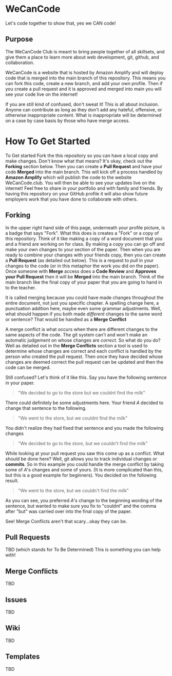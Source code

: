 # WeCanCode
Let's code together to show that, yes we CAN code!

## Purpose
The WeCanCode Club is meant to bring people together of all skillsets, and give them a place to learn more about web development, git, github, and collaboration.

WeCanCode is a website that is hosted by Amazon Amplify and will deploy code that is merged into the main branch of this repository. This means you can fork this code, create a new branch, and add your own profile. Then if you create a pull request and it is approved and merged into main you will see your code live on the internet!

If you are still kind of confused, don't sweat it! This is all about inclusion. Anyone can contribute as long as they don't add any hateful, offensive, or otherwise inappropriate content. What is inappropriate will be determined on a case by case basis by those who have merge access.

# How To Get Started
To Get started Fork the this repository so you can have a local copy and make changes. Don't know what that means? It's okay, check out the **Forking** section below. Then you can create a **Pull Request** and have your code **Merged** into the main branch. This will kick off a process handled by **Amazon Amplify** which will publish the code to the website WeCanCode.club. You will then be able to see your updates live on the internet! Feel free to share in your portfolio and with family and friends. By having this repository on your GitHub profile it will also show future employers work that you have done to collaborate with others. 

## Forking
In the upper right hand side of this page, underneath your profile picture, is a badge that says "Fork". What this does is creates a "Fork" or a copy of this repository. Think of it like making a copy of a word document that you and a friend are working on for class. By making a copy you can go off and make your own changes to your section of the paper. Then when you are ready to combine your changes with your friends copy, then you can create a **Pull Request** (as detailed out below). This is a request to *pull* in your changes to the code (or in this metaphor the work you did on the paper). Once someone with **Merge** access does a **Code Review** and **Approves your Pull Request** then it will be **Merged** into the main branch. Think of the main branch like the final copy of your paper that you are going to hand in to the teacher.

It is called merging because you could have made changes throughout the entire document, not just you specific chapter. A spelling change here, a punctuation addition here, maybe even some grammar adjustments. Well, what should happen if you both made *different* changes to the same word or sentence? That would be handled as a **Merge Conflict**

A merge conflict is what occurs when there are different changes to the same aspects of the code. The git system can't and won't make an automatic judgement on whose changes are *correct*. So what do you do? Well as detailed out in the **Merge Conflicts** section a tool is used to determine whose changes are correct and each conflict is handled by the person who created the pull request. Then once they have decided whose changes are deemed correct the pull request can be updated and then the code can be merged.

Still confused? Let's think of it like this. Say you have the following sentence in your paper.

>"We decided to go to the store but we couldnt find the milk"

There could definitely be some adjustments here. Your friend *A* decided to change that sentence to the following.

>"We went to the store, but we couldnt find the milk"

You didn't realize they had fixed that sentence and you made the following changes

>"We decided to go to the store, but we couldn't find the milk"

While looking at your pull request you saw this come up as a conflict. What should be done here? Well, git allows you to track individual changes or **commits**. So in this example you could handle the merge conflict by taking some of *A*'s changes and some of yours. (It is more complicated than this, but this is a good example for beginners). You decided on the following result.

>"We went to the store, but we couldn't find the milk"

As you can see, you preferred *A*'s change to the beginning wording of the sentence, but wanted to make sure you fix to "couldnt" and the comma after "but" was carried over into the final copy of the paper.

See! Merge Conflicts aren't that scary...okay they can be.


## Pull Requests
TBD (which stands for To Be Determined) This is something you can help with!

## Merge Conflicts
TBD

## Issues
TBD

## Wiki
TBD

## Templates
TBD
